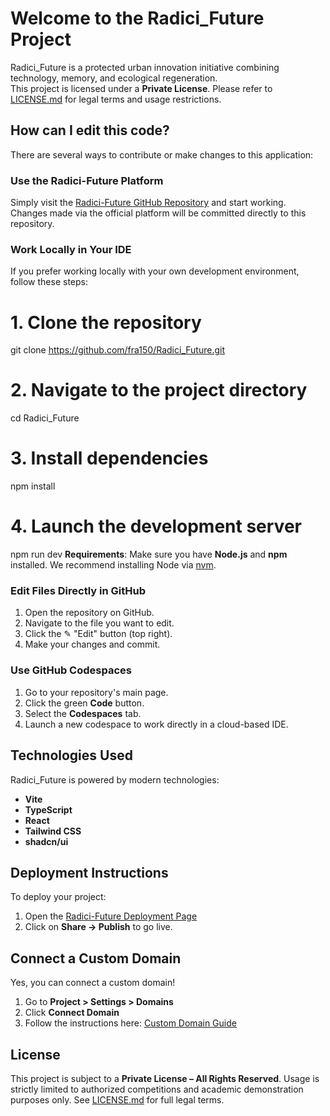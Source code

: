 #  Welcome to the **Radici_Future** Project

Radici_Future is a protected urban innovation initiative combining technology, memory, and ecological regeneration.  
This project is licensed under a **Private License**. Please refer to [LICENSE.md](./LICENSE.md) for legal terms and usage restrictions.


## How can I edit this code?

There are several ways to contribute or make changes to this application:

### Use the Radici-Future Platform

Simply visit the [Radici-Future GitHub Repository](https://github.com/fra150/Radici_Future.git) and start working.  
Changes made via the official platform will be committed directly to this repository.

### Work Locally in Your IDE

If you prefer working locally with your own development environment, follow these steps:

# 1. Clone the repository
git clone https://github.com/fra150/Radici_Future.git

# 2. Navigate to the project directory
cd Radici_Future

# 3. Install dependencies
npm install

# 4. Launch the development server
npm run dev
**Requirements**:
Make sure you have **Node.js** and **npm** installed. We recommend installing Node via [nvm](https://github.com/nvm-sh/nvm#installing-and-updating).

###  Edit Files Directly in GitHub

1. Open the repository on GitHub.
2. Navigate to the file you want to edit.
3. Click the ✎ "Edit" button (top right).
4. Make your changes and commit.

###  Use GitHub Codespaces

1. Go to your repository's main page.
2. Click the green **Code** button.
3. Select the **Codespaces** tab.
4. Launch a new codespace to work directly in a cloud-based IDE.

## Technologies Used

Radici\_Future is powered by modern technologies:

* **Vite**
* **TypeScript**
* **React**
* **Tailwind CSS**
* **shadcn/ui**

## Deployment Instructions
To deploy your project:

1. Open the [Radici-Future Deployment Page](https://Radici-Future.dev/projects/62012216-85d3-48a1-beab-e834e68caece)
2. Click on **Share → Publish** to go live.

##  Connect a Custom Domain

Yes, you can connect a custom domain!

1. Go to **Project > Settings > Domains**
2. Click **Connect Domain**
3. Follow the instructions here: [Custom Domain Guide](https://docs.Radici-Future.dev/tips-tricks/custom-domain#step-by-step-guide)

## License

This project is subject to a **Private License – All Rights Reserved**.
Usage is strictly limited to authorized competitions and academic demonstration purposes only.
See [LICENSE.md](./LICENSE.md) for full legal terms.



